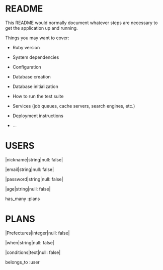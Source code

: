 # README

This README would normally document whatever steps are necessary to get the
application up and running.

Things you may want to cover:

* Ruby version

* System dependencies

* Configuration

* Database creation

* Database initialization

* How to run the test suite

* Services (job queues, cache servers, search engines, etc.)

* Deployment instructions

* ...

# USERS

|nickname|string|null: false|

|email|string|null: false|

|password|string|null: false|

|age|string|null: false|

has_many :plans

# PLANS

|Prefectures|integer|null: false|

|when|string|null: false|

|conditions|text|null: false|

belongs_to :user






